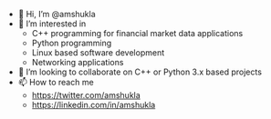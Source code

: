 - 👋 Hi, I’m @amshukla
- 👀 I’m interested in
      <ul>
        <li> C++ programming for financial market data applications </li>
        <li> Python programming </li>
        <li> Linux based software development </li>
        <li> Networking applications </li>
      </ul>
- 💞️ I’m looking to collaborate on C++ or Python 3.x based projects
- 📫 How to reach me
      <ul>
        <li> https://twitter.com/amshukla </li>
        <li> https://linkedin.com/in/amshukla </li>
      </ul>

<!---
amshukla/amshukla is a ✨ special ✨ repository because its `README.md` (this file) appears on your GitHub profile.
You can click the Preview link to take a look at your changes.
--->
